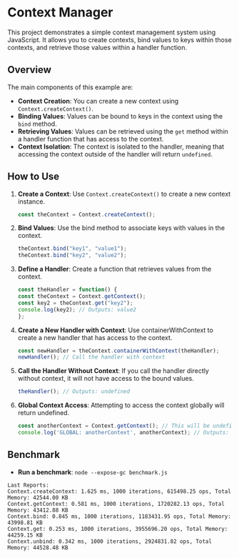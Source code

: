 # Context Manager

This project demonstrates a simple context management system using JavaScript. It allows you to create contexts, bind values to keys within those contexts, and retrieve those values within a handler function.

## Overview

The main components of this example are:

- **Context Creation**: You can create a new context using `Context.createContext()`.
- **Binding Values**: Values can be bound to keys in the context using the `bind` method.
- **Retrieving Values**: Values can be retrieved using the `get` method within a handler function that has access to the context.
- **Context Isolation**: The context is isolated to the handler, meaning that accessing the context outside of the handler will return `undefined`.

## How to Use

1. **Create a Context**: Use `Context.createContext()` to create a new context instance.
   
   ```javascript
   const theContext = Context.createContext();
   ```


2. **Bind Values**: Use the bind method to associate keys with values in the context.

    ```javascript
    theContext.bind("key1", "value1");
    theContext.bind("key2", "value2");
    ```

3. **Define a Handler**: Create a function that retrieves values from the context.

    ```javascript
    const theHandler = function() {
    const theContext = Context.getContext();
    const key2 = theContext.get("key2");
    console.log(key2); // Outputs: value2
    };
    ``` 


4. **Create a New Handler with Context**: Use containerWithContext to create a new handler that has access to the context.

    ```javascript
    const newHandler = theContext.containerWithContext(theHandler);
    newHandler(); // Call the handler with context
    ```

5. **Call the Handler Without Context**: If you call the handler directly without context, it will not have access to the bound values.

    ```javascript
    theHandler(); // Outputs: undefined
    ```

6. **Global Context Access**: Attempting to access the context globally will return undefined.

    ```javascript
    const anotherContext = Context.getContext(); // This will be undefined
    console.log('GLOBAL: anotherContext', anotherContext); // Outputs: undefined
    ```



## Benchmark

- **Run a benchmark**:
`node --expose-gc benchmark.js`
```
Last Reports:
Context.createContext: 1.625 ms, 1000 iterations, 615498.25 ops, Total Memory: 42544.00 KB
Context.getContext: 0.581 ms, 1000 iterations, 1720282.13 ops, Total Memory: 43412.88 KB
Context.bind: 0.845 ms, 1000 iterations, 1183431.95 ops, Total Memory: 43998.81 KB
Context.get: 0.253 ms, 1000 iterations, 3955696.20 ops, Total Memory: 44259.15 KB
Context.unbind: 0.342 ms, 1000 iterations, 2924831.82 ops, Total Memory: 44528.48 KB
```
